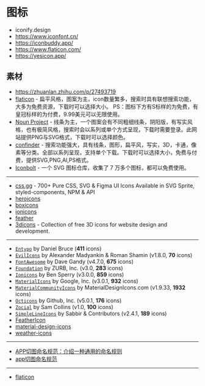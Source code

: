 # 图标

- iconify.design
- https://www.iconfont.cn/
- https://iconbuddy.app/
- https://www.flaticon.com/
- https://yesicon.app/

## 素材

- https://zhuanlan.zhihu.com/p/27493719
- [flaticon](https://www.flaticon.com/) - 扁平风格，图案为主，icon数量繁多，搜索时具有联想搜索功能，大多为免费资源，下载时可以选择大小。 PS：图标下方有S标样的为免费，有皇冠标样的为付费，9.99美元可以无限使用。
- [Noun Project](https://thenounproject.com/) - 线条为主，一个图案会有不同粗细线条，阴阳版，有写实风格，也有极简风格，搜索时会以系列或单个方式呈现，下载时需要登录。此网站提供PNG与SVG格式，下载时可以选择颜色。
- [confinder](https://www.iconfinder.com/) - 搜索功能强大，具有线条，图形，扁平风，写实，3D，卡通，像素等分类。全部以系列呈现，支持单个下载。下载时可以选择大小，免费与付费，提供SVG,PNG,AI,PS格式。
- [Iconbolt](https://www.iconbolt.com/) - 一个 SVG 图标仓库，收集了 7 万多个图标，都可以免费使用。


---

- [css.gg](https://github.com/astrit/css.gg) - 700+ Pure CSS, SVG & Figma UI Icons Available in SVG Sprite, styled-components, NPM & API
- [heroicons](https://github.com/tailwindlabs/heroicons)
- [boxicons](https://github.com/atisawd/boxicons)
- [ionicons](https://github.com/ionic-team/ionicons)
- [feather](https://github.com/feathericons/feather)
- [3dicons](https://3dicons.co/) - Collection of free 3D icons for website design and development.

---

- [`Entypo`](http://entypo.com) by Daniel Bruce (**411** icons) 
- [`EvilIcons`](http://evil-icons.io) by Alexander Madyankin & Roman Shamin (v1.8.0, **70** icons) 
- [`FontAwesome`](http://fortawesome.github.io/Font-Awesome/icons/) by Dave Gandy (v4.7.0, **675** icons) 
- [`Foundation`](http://zurb.com/playground/foundation-icon-fonts-3) by ZURB, Inc. (v3.0, **283** icons)
- [`Ionicons`](http://ionicframework.com/docs/v2/ionicons/) by Ben Sperry (v3.0.0, **859** icons)
- [`MaterialIcons`](https://www.google.com/design/icons/) by Google, Inc. (v3.0.1, **932** icons)
- [`MaterialCommunityIcons`](https://materialdesignicons.com/) by MaterialDesignIcons.com (v1.9.33, **1932** icons)
- [`Octicons`](http://octicons.github.com) by Github, Inc. (v5.0.1, **176** icons)
- [`Zocial`](http://zocial.smcllns.com/) by Sam Collins (v1.0, **100** icons)
- [`SimpleLineIcons`](http://simplelineicons.com/) by Sabbir & Contributors (v2.4.1, **189** icons)
- [FeatherIcon](https://feathericons.com/)
- [material-design-icons](https://github.com/google/material-design-icons)
- [weather-icons](https://github.com/erikflowers/weather-icons)

---

- [APP切图命名规范：介绍一种通用的命名规则](http://www.woshipm.com/ucd/575469.html)
- [app切图命名规范](http://www.zuimeiui.com/cutname.html)

---

- [flaticon](https://www.flaticon.com)
